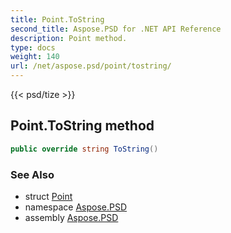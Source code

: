 ```yaml
---
title: Point.ToString
second_title: Aspose.PSD for .NET API Reference
description: Point method. 
type: docs
weight: 140
url: /net/aspose.psd/point/tostring/
---
```

{{< psd/tize >}}
## Point.ToString method

```csharp
public override string ToString()
```

### See Also

* struct [Point](../)
* namespace [Aspose.PSD](../../point/)
* assembly [Aspose.PSD](../../../)


